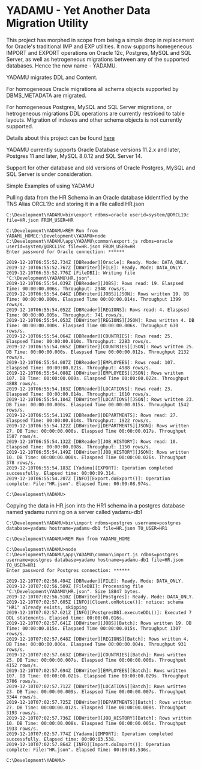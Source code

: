 # YADAMU - Yet Another Data Migration Utility

This project has morphed in scope from being a simple drop in replacement for Oracle's traditional IMP and EXP utilities.
It now supports homegeneous IMPORT and EXPORT operations on Oracle 12c, Postgres, MySQL and SQL Server, as well as hetrogeneous migrations between any of the supported databases. Hence the new name - YADAMU. 

YADAMU migrates DDL and Content.

For homogeneous Oracle migrations all schema objects supported by DBMS_METADATA are migrated.

For homogeneous Postgres, MySQL and SQL Server migrations, or hetrogeneous migrations DDL operations are currently restriced to table layouts. Migration of indexes and other schema objects is not currently supported.

Details about this project can be found [here](http://markddrake.github.io/YADAMU---Yet-Another-DAta-Migration-Utility/docs)

YADAMU currently supports Oracle Database versions 11.2.x and later, Postgres 11 and later,  MySQL 8.0.12 and SQL Server 14.

Support for other database and old versions of Oracle Postgres, MySQL and SQL Server is under consideration.

Simple Examples of using YADAMU

Pulling data from the HR Schema in an Oracle database iddentified by the TNS Alias ORCL19c and storing it in a file called HR.json
~~~
C:\Development\YADAMU>bin\export rdbms=oracle userid=system/@ORCL19c file=HR.json FROM_USER=HR

C:\Development\YADAMU>REM Run from YADAMU_HOMEC:\Development\YADAMU>node C:\Development\YADAMU\app\YADAMU\common\export.js rdbms=oracle userid=system/@ORCL19c file=HR.json FROM_USER=HR
Enter password for Oracle connection: ******

2019-12-10T06:55:52.734Z [DBReader][Oracle]: Ready. Mode: DATA_ONLY.
2019-12-10T06:55:52.767Z [DBWriter][FILE]: Ready. Mode: DATA_ONLY.
2019-12-10T06:55:52.776Z [FileDBI]: Writing file "C:\Development\YADAMU\HR.json".
2019-12-10T06:55:54.039Z [DBReader][JOBS]: Rows read: 19. Elaspsed Time: 00:00:00.006s. Throughput: 2948 rows/s.
2019-12-10T06:55:54.046Z [DBWriter][JOBS][JSON]: Rows written 19. DB Time: 00:00:00.000s. Elaspsed Time 00:00:00.014s. Throughput 1399 rows/s.
2019-12-10T06:55:54.052Z [DBReader][REGIONS]: Rows read: 4. Elaspsed Time: 00:00:00.005s. Throughput: 741 rows/s.
2019-12-10T06:55:54.053Z [DBWriter][REGIONS][JSON]: Rows written 4. DB Time: 00:00:00.000s. Elaspsed Time 00:00:00.006s. Throughput 630 rows/s.
2019-12-10T06:55:54.064Z [DBReader][COUNTRIES]: Rows read: 25. Elaspsed Time: 00:00:00.010s. Throughput: 2283 rows/s.
2019-12-10T06:55:54.065Z [DBWriter][COUNTRIES][JSON]: Rows written 25. DB Time: 00:00:00.000s. Elaspsed Time 00:00:00.012s. Throughput 2132 rows/s.
2019-12-10T06:55:54.087Z [DBReader][EMPLOYEES]: Rows read: 107. Elaspsed Time: 00:00:00.021s. Throughput: 4988 rows/s.
2019-12-10T06:55:54.088Z [DBWriter][EMPLOYEES][JSON]: Rows written 107. DB Time: 00:00:00.000s. Elaspsed Time 00:00:00.022s. Throughput 4888 rows/s.
2019-12-10T06:55:54.103Z [DBReader][LOCATIONS]: Rows read: 23. Elaspsed Time: 00:00:00.014s. Throughput: 1610 rows/s.
2019-12-10T06:55:54.104Z [DBWriter][LOCATIONS][JSON]: Rows written 23. DB Time: 00:00:00.000s. Elaspsed Time 00:00:00.015s. Throughput 1542 rows/s.
2019-12-10T06:55:54.119Z [DBReader][DEPARTMENTS]: Rows read: 27. Elaspsed Time: 00:00:00.014s. Throughput: 1922 rows/s.
2019-12-10T06:55:54.122Z [DBWriter][DEPARTMENTS][JSON]: Rows written 27. DB Time: 00:00:00.000s. Elaspsed Time 00:00:00.017s. Throughput 1587 rows/s.
2019-12-10T06:55:54.132Z [DBReader][JOB_HISTORY]: Rows read: 10. Elaspsed Time: 00:00:00.008s. Throughput: 1150 rows/s.
2019-12-10T06:55:54.149Z [DBWriter][JOB_HISTORY][JSON]: Rows written 10. DB Time: 00:00:00.000s. Elaspsed Time 00:00:00.026s. Throughput 378 rows/s.
2019-12-10T06:55:54.183Z [Yadamu][EXPORT]: Operation completed successfully. Elapsed time: 00:00:09.314.
2019-12-10T06:55:54.207Z [INFO][Export.doExport()]: Operation complete: File:"HR.json". Elapsed Time: 00:00:08.974s.

C:\Development\YADAMU>
~~~
Copying the data in HR.json into the HR1 schema in a postgres database named yadamu running on a server called yadamu-db1
~~~
C:\Development\YADAMU>bin\import rdbms=postgres username=postgres database=yadamu hostname=yadamu-db1 file=HR.json TO_USER=HR1

C:\Development\YADAMU>REM Run from YADAMU_HOME

C:\Development\YADAMU>node C:\Development\YADAMU\app\YADAMU\common\import.js rdbms=postgres username=postgres database=yadamu hostname=yadamu-db1 file=HR.json TO_USER=HR1
Enter password for Postgres connection: ******

2019-12-10T07:02:56.494Z [DBReader][FILE]: Ready. Mode: DATA_ONLY.
2019-12-10T07:02:56.509Z [FileDBI]: Processing file "C:\Development\YADAMU\HR.json". Size 18847 bytes.
2019-12-10T07:02:56.510Z [DBWriter][Postgres]: Ready. Mode: DATA_ONLY.
2019-12-10T07:02:57.605Z [INFO][Client.onNotice()]: notice: schema "HR1" already exists, skipping
2019-12-10T07:02:57.621Z [INFO][PostgresDBI.executeDDL()]: Executed 7 DDL statements. Elapsed time: 00:00:00.016s.
2019-12-10T07:02:57.641Z [DBWriter][JOBS][Batch]: Rows written 19. DB Time: 00:00:00.015s. Elaspsed Time 00:00:00.015s. Throughput 1307 rows/s.
2019-12-10T07:02:57.648Z [DBWriter][REGIONS][Batch]: Rows written 4. DB Time: 00:00:00.006s. Elaspsed Time 00:00:00.004s. Throughput 931 rows/s.
2019-12-10T07:02:57.663Z [DBWriter][COUNTRIES][Batch]: Rows written 25. DB Time: 00:00:00.007s. Elaspsed Time 00:00:00.006s. Throughput 4152 rows/s.
2019-12-10T07:02:57.694Z [DBWriter][EMPLOYEES][Batch]: Rows written 107. DB Time: 00:00:00.021s. Elaspsed Time 00:00:00.029s. Throughput 3706 rows/s.
2019-12-10T07:02:57.712Z [DBWriter][LOCATIONS][Batch]: Rows written 23. DB Time: 00:00:00.009s. Elaspsed Time 00:00:00.007s. Throughput 3344 rows/s.
2019-12-10T07:02:57.725Z [DBWriter][DEPARTMENTS][Batch]: Rows written 27. DB Time: 00:00:00.012s. Elaspsed Time 00:00:00.008s. Throughput 3193 rows/s.
2019-12-10T07:02:57.736Z [DBWriter][JOB_HISTORY][Batch]: Rows written 10. DB Time: 00:00:00.008s. Elaspsed Time 00:00:00.005s. Throughput 1933 rows/s.
2019-12-10T07:02:57.774Z [Yadamu][IMPORT]: Operation completed successfully. Elapsed time: 00:00:03.538.
2019-12-10T07:02:57.864Z [INFO][Import.doImport()]: Operation complete: File:"HR.json". Elapsed Time: 00:00:03.536s.

C:\Development\YADAMU>
~~~
